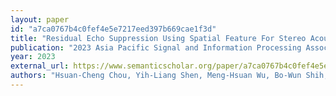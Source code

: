 ```yaml
---
layout: paper
id: "a7ca0767b4c0fef4e5e7217eed397b669cae1f3d"
title: "Residual Echo Suppression Using Spatial Feature For Stereo Acoustic Echo Cancellation"
publication: "2023 Asia Pacific Signal and Information Processing Association Annual Summit and Conference (APSIPA ASC)"
year: 2023
external_url: https://www.semanticscholar.org/paper/a7ca0767b4c0fef4e5e7217eed397b669cae1f3d
authors: "Hsuan-Cheng Chou, Yih-Liang Shen, Meng-Hsuan Wu, Bo-Wun Shih, Tai-Shih Chi"
---
```

